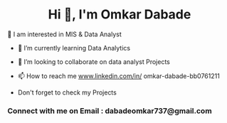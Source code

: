<h1 align="center">Hi 👋, I'm Omkar Dabade </h1>
     👀 I am interested in MIS & Data Analyst

- 🌱 I’m currently learning Data Analytics

- 👯 I’m looking to collaborate on data analyst Projects

- 📫 How to reach me www.linkedin.com/in/
omkar-dabade-bb0761211

- Don't forget to check my Projects

<h3 align="left">Connect with me on Email : dabadeomkar737@gmail.com </h3>
<p align="left">
</p>

